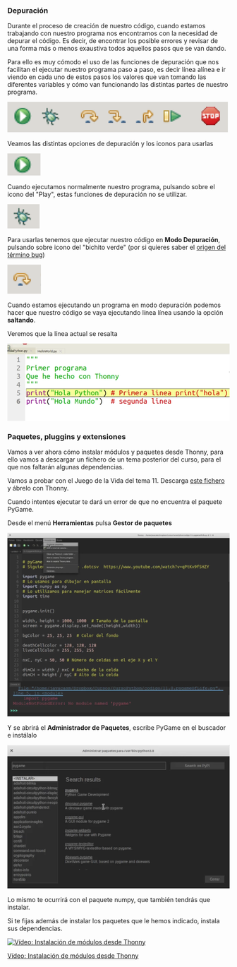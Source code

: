 ### Depuración

Durante el proceso de creación de nuestro código, cuando estamos trabajando con nuestro programa nos encontramos con la necesidad de depurar el código. Es decir, de encontrar los posible errores y revisar de una forma más o menos exaustiva todos aquellos pasos que se van dando.

Para ello es muy cómodo el uso de las funciones de depuración que nos facilitan el ejecutar nuestro programa paso a paso, es decir línea alínea e ir viendo en cada uno de estos pasos los valores que van tomando las diferentes variables y cómo van funcionando las distintas partes de nuestro programa.

![Iconos depuración](./images/DepuracionThonny.png)

Veamos las distintas opciones de depuración y los iconos para usarlas


![Depuración Thonny Play](./images/DepuracionThonnyPlay.png)

Cuando ejecutamos normalmente nuestro programa, pulsando sobre el icono del "Play", estas funciones de depuración no se utilizar. 

![Depuración Thonny Debug](./images/DepuracionThonnyDebug.png)


Para usarlas tenemos que ejecutar nuestro código en **Modo Depuración**, pulsando sobre icono del "bichito verde" (por si quieres saber el [origen del término bug](https://es.wikipedia.org/wiki/Error_de_software))

![Depuración Thonny Saltando](./images/DepuracionThonnySaltando.png)

Cuando estamos ejecutando un programa en modo depuración podemos hacer que nuestro código se vaya ejecutando línea línea usando la opción **saltando**.

Veremos que la línea actual se resalta

![Depuración Línea](./images/DepuracionLinea.png)


### Paquetes, pluggins y extensiones

Vamos a ver ahora cómo instalar módulos y paquetes desde Thonny, para ello vamos a descargar un fichero de un tema posterior del curso, para el que nos faltarán algunas dependencias.

Vamos a probar con el Juego de la Vida del tema 11. Descarga [este fichero](https://raw.githubusercontent.com/javacasm/CursoPython/master/codigo/11.5.pygameOfLife.py) y ábrelo con Thonny.

Cuando intentes ejecutar te dará un error de que no encuentra el paquete PyGame. 

Desde el menú **Herramientas** pulsa **Gestor de paquetes**

![](./images/MenuPaquetes.png)

Y se abrirá el **Administrador de Paquetes**, escribe PyGame en el buscador e instálalo

![](./images/administrarPaquetes.png)

Lo mismo te ocurrirá con el paquete numpy, que también tendrás que instalar.

Si te fijas además de instalar los paquetes que le hemos indicado, instala sus dependencias.

[![Vídeo: Instalación de módulos desde Thonny](https://img.youtube.com/vi/lbd1qWOajyU/0.jpg)](https://youtu.be/lbd1qWOajyU)


[Vídeo: Instalación de módulos desde Thonny](https://youtu.be/lbd1qWOajyU)

